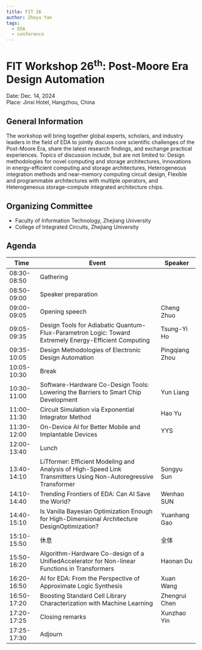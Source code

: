 ```yaml
---
title: FIT 26
author: Zheyu Yan
tags:
  - EDA
  - conference
---
```


# FIT Workshop 26<sup>th</sup>: Post-Moore Era Design Automation

Date: Dec. 14, 2024  
Place: Jinxi Hotel, Hangzhou, China

## General Information
The workshop will bring together global experts, scholars, and industry leaders in the field of EDA to jointly discuss core scientific challenges of the Post-Moore Era, share the latest research findings, and exchange practical experiences. Topics of discussion include, but are not limited to: Design methodologies for novel computing and storage architectures, Innovations in energy-efficient computing and storage architectures, Heterogeneous integration methods and near-memory computing circuit design, Flexible and programmable architectures with multiple operators, and Heterogeneous storage-compute integrated architecture chips.

## Organizing Committee
* Faculty of Information Technology, Zhejiang University
* College of Integrated Circuits, Zhejiang University

## Agenda

| Time | Event | Speaker |
| --------- | --- | --- |
| 08:30-08:50 | Gathering |
| 08:50-09:00 | Speaker preparation |
| 09:00-09:05 | Opening speech | Cheng Zhuo |
| 09:05-09:35 | Design Tools for Adiabatic Quantum-Flux-Parametron Logic: Toward Extremely Energy-Efficient Computing | Tsung-Yi Ho |
| 09:35-10:05 | Design Methodologies of Electronic Design Automation | Pingqiang Zhou |
| 10:05-10:30 | Break |
| 10:30-11:00 | Software-Hardware Co-Design Tools: Lowering the Barriers to Smart Chip Development | Yun Liang |
| 11:00-11:30 | Circuit Simulation via Exponential Integrator Method | Hao Yu |
| 11:30-12:00 | On-Device AI for Better Mobile and Implantable Devices | YYS |
| 12:00-13:40 | Lunch |
| 13:40-14:10 | LiTformer: Efficient Modeling and Analysis of High-Speed Link Transmitters Using Non-Autoregressive Transformer | Songyu Sun |
| 14:10-14:40 | Trending Frontiers of EDA: Can AI Save the World? | Wenhao SUN |
| 14:40-15:10 | Is Vanilla Bayesian Optimization Enough for High-Dimensional Architecture DesignOptimization? | Yuanhang Gao |
| 15:10-15:50 | 休息 | 全体 |
| 15:50-16:20 | Algorithm-Hardware Co-design of a UnifiedAccelerator for Non-linear Functions in Transformers | Haonan Du |
| 16:20-16:50 | AI for EDA: From the Perspective of Approximate Logic Synthesis | Xuan Wang |
| 16:50-17:20 | Boosting Standard Cell Library Characterization with Machine Learning | Zhengrui Chen |
| 17:20-17:25 | Closing remarks | Xunzhao Yin |
| 17:25-17:30 | Adjourn |




